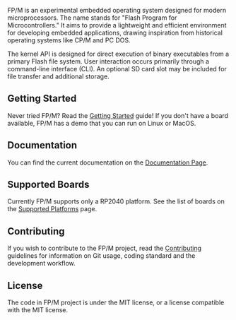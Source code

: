FP/M is an experimental embedded operating system designed for modern microprocessors.
The name stands for "Flash Program for Microcontrollers."
It aims to provide a lightweight and efficient environment for developing embedded applications,
drawing inspiration from historical operating systems like CP/M and PC DOS.

The kernel API is designed for direct execution of binary executables
from a primary Flash file system. User interaction occurs primarily through
a command-line interface (CLI). An optional SD card slot may be included
for file transfer and additional storage.

## Getting Started
Never tried FP/M? Read the [Getting Started](https://github.com/fp-m/fpm-docs/blob/main/Getting-Started.md) guide!
If you don't have a board available, FP/M has a demo that you can run on Linux or MacOS.

## Documentation
You can find the current documentation on the [Documentation Page](https://github.com/fp-m/fpm-docs/blob/main/Documentation.md).

## Supported Boards
Currently FP/M supports only a RP2040 platform. See the list of boards on the [Supported Platforms](https://github.com/fp-m/fpm-docs/blob/main/Supported-Platforms.md) page.

## Contributing
If you wish to contribute to the FP/M project, read the [Contributing](https://github.com/fp-m/fpm-docs/blob/main/Contributing.md) guidelines for information on Git usage, coding standard and the development workflow.

## License
The code in FP/M project is under the MIT license, or a license compatible with the MIT license.
